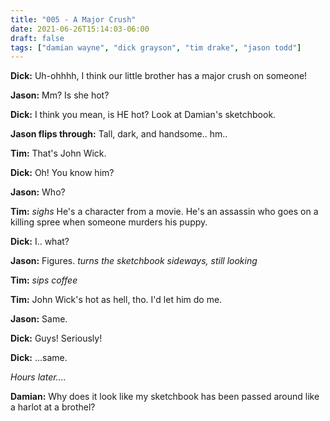 ```yaml
---
title: "005 - A Major Crush"
date: 2021-06-26T15:14:03-06:00
draft: false
tags: ["damian wayne", "dick grayson", "tim drake", "jason todd"]
---
```


__Dick:__ Uh-ohhhh, I think our little brother has a major crush on someone!

__Jason:__ Mm? Is she hot?

__Dick:__ I think you mean, is HE hot? Look at Damian's sketchbook.

__Jason flips through:__ Tall, dark, and handsome.. hm..

__Tim:__ That's John Wick.

__Dick:__ Oh! You know him?

__Jason:__ Who?

__Tim:__ *sighs* He's a character from a movie. He's an assassin who goes on a killing spree when someone murders his puppy.

__Dick:__ I.. what?

__Jason:__ Figures. *turns the sketchbook sideways, still looking*

__Tim:__ *sips coffee*

__Tim:__ John Wick's hot as hell, tho. I'd let him do me.

__Jason:__ Same.

__Dick:__ Guys! Seriously!

__Dick:__ ...same.

_Hours later...._

__Damian:__ Why does it look like my sketchbook has been passed around like a harlot at a brothel?
